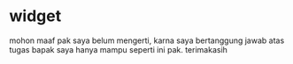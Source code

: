 # widget

mohon maaf pak saya belum mengerti, karna saya bertanggung jawab atas tugas bapak saya hanya mampu seperti ini pak. terimakasih
